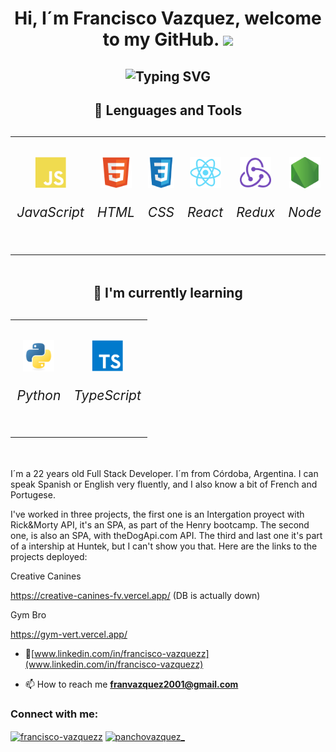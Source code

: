 <h1 align="center">Hi, I´m Francisco Vazquez, welcome to my GitHub. <img src="https://media.giphy.com/media/hvRJCLFzcasrR4ia7z/giphy.gif" width="35"></h1>

<h2 align="center"><img src="https://readme-typing-svg.demolab.com?lines=Full+Stack+Developer;Frontend+Developer" alt="Typing SVG"/></h2>

<h2 align="center">🧠 Lenguages and Tools
  <div align="center">
    <p align="center">
      <h6>
        <table>
          <tr>
            <td align="center">
              <h6><a href="https://developer.mozilla.org/en-US/docs/Web/JavaScript" target="_blank" rel="noreferrer"> <img src="https://github.com/devicons/devicon/blob/master/icons/javascript/javascript-plain.svg" alt="JavaScript" width="50" height="50"></a><p>JavaScript</p></h6>
            </td>
            <td align="center">
              <h6><a href="https://developer.mozilla.org/en-US/docs/Web/HTML" target="_blank" rel="noreferrer"> <img src="https://github.com/devicons/devicon/blob/master/icons/html5/html5-original.svg" alt="HTML" width="50" height="50"></a><p>HTML      </p></h6>
            </td>
            <td align="center">
              <h6><a href="https://developer.mozilla.org/en-US/docs/Web/CSS" target="_blank" rel="noreferrer"> <img src="https://github.com/devicons/devicon/blob/master/icons/css3/css3-original.svg" alt="CSS" width="50" height="50"></a><p>CSS       </p></h6>
            </td>
            <td align="center">
              <h6><a href="https://reactjs.org" target="_blank" rel="noreferrer"> <img src="https://github.com/devicons/devicon/blob/master/icons/react/react-original.svg" alt="React" width="50" height="50"></a><p>React     </p></h6>
            </td>
            <td align="center">
              <h6><a href="https://redux.js.org" target="_blank" rel="noreferrer"> <img src="https://github.com/devicons/devicon/blob/master/icons/redux/redux-original.svg" alt="Redux" width="50" height="50"></a><p>Redux     </p></h6>
            </td>
            <td align="center">
              <h6><a href="https://nodejs.org" target="_blank" rel="noreferrer"> <img src="https://github.com/devicons/devicon/blob/master/icons/nodejs/nodejs-original.svg" alt="Node" width="50" height="50"></a><p>Node      </p></h6>
            </td>
            <td align="center">
              <h6><a href="https://expressjs.com" target="_blank" rel="noreferrer"> <img src="https://github.com/devicons/devicon/blob/master/icons/express/express-original.svg" alt="Express" width="50" height="50"></a><p>Express   </p></h6>
            </td>
            <td align="center">
              <h6><a href="https://sequelize.org/" target="_blank" rel="noreferrer"> <img src="https://github.com/devicons/devicon/blob/master/icons/sequelize/sequelize-original.svg" alt="Sequelize" width="50" height="50"></a><p>Sequelize </p></h6>
            </td>
            <td align="center">
              <h6><a href="https://www.postgresql.org" target="_blank" rel="noreferrer"> <img src="https://github.com/devicons/devicon/blob/master/icons/postgresql/postgresql-original.svg" alt="PostgreSQL" width="50" height="50"></a><p>PostgreSQL</p></h6>
            </td>
            <td align="center">
              <h6><a href="https://postman.com" target="_blank" rel="noreferrer"> <img src="https://www.vectorlogo.zone/logos/getpostman/getpostman-icon.svg" alt="Postman" width="50" height="50"></a><p>Postman   </p></h6>
            </td>
            <td align="center">
              <h6><a href="https://git-scm.com" target="_blank" rel="noreferrer"> <img src="https://www.vectorlogo.zone/logos/git-scm/git-scm-icon.svg" alt="GitFlow" width="50" height="50"></a><p>GitFlow   </p></h6>
            </td>
            <td align="center">
              <h6><a href="https://nextjs.org/" target="_blank" rel="noreferrer"> <img src="https://github.com/devicons/devicon/blob/master/icons/nextjs/nextjs-line.svg" alt="Next" width="50" height="50"></a><p>Next      </p></h6>
            </td>
            <td align="center">
              <h6><a href="https://tailwindcss.com/" target="_blank" rel="noreferrer"> <img src="https://github.com/devicons/devicon/blob/master/icons/tailwindcss/tailwindcss-plain.svg" alt="Tailwind" width="50" height="50"></a><p>Tailwind  </p></h6>
            </td>
          </tr>
        </table>
      </h6>
    </p>      
  </div>
</h2>

<h2 align="center">🌱 I'm currently learning
  <div align="center">
    <p align="center">
      <h6>
        <table>
          <tr>
            <td align="center">
              <h6><a href="https://www.python.org" target="_blank" rel="noreferrer"> <img src="https://github.com/devicons/devicon/blob/master/icons/python/python-original.svg" alt="Python" width="50" height="50"></a><p>Python    </p></h6>
            </td>
            <td align="center">
              <h6><a href="https://www.typescriptlang.org/" target="_blank" rel="noreferrer"> <img src="https://github.com/devicons/devicon/blob/master/icons/typescript/typescript-plain.svg" alt="TypeScript" width="50" height="50"></a><p>TypeScript</p></h6>
            </td>
          </tr>
        </table>
      </h6>
    </p>      
  </div>
</h2>

I´m a 22 years old Full Stack Developer. I´m from Córdoba, Argentina.
I can speak Spanish or English very fluently, and I also know a bit of French and Portugese. 

I've worked in three projects, the first one is an Intergation proyect with Rick&Morty API, it's an SPA, as part of the Henry bootcamp. The second one, is also an SPA, with theDogApi.com API. The third and last one it's part of a intership at Huntek, but I can't show you that. Here are the links to the projects deployed: 

Creative Canines

https://creative-canines-fv.vercel.app/ (DB is actually down)

Gym Bro

https://gym-vert.vercel.app/


- 📝[www.linkedin.com/in/francisco-vazquezz](www.linkedin.com/in/francisco-vazquezz)

- 📫 How to reach me **franvazquez2001@gmail.com**

<h3 align="left">Connect with me:</h3>
<p align="left">
<a href="https://linkedin.com/in/francisco-vazquezz" target="blank"><img align="center" src="https://raw.githubusercontent.com/rahuldkjain/github-profile-readme-generator/master/src/images/icons/Social/linked-in-alt.svg" alt="francisco-vazquezz" height="30" width="40" /></a>
<a href="https://instagram.com/panchovazquez_" target="blank"><img align="center" src="https://raw.githubusercontent.com/rahuldkjain/github-profile-readme-generator/master/src/images/icons/Social/instagram.svg" alt="panchovazquez_" height="30" width="40" /></a>
